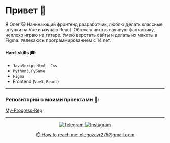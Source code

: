 ### <h1 align="left">Привет 👋</h1> 
Я Олег 😺 Начинающий фронтенд разработчик, люблю делать классные штучки на Vue и изучаю React. Обожаю читать научную фантастику, неплохо играю на гитаре. Умею верстать сайты и делать их макеты в Figma. Увлекаюсь программированием с 14 лет.

#### Hard-skills 🎓:
   - `JavaScript` `Html, Css`
   - `Python3`, `PyGame`
   - `Figma`
   - Frontend (`Vue3`, `React`)

____

### Репозиторий с моими проектами 💾:

<a href="https://github.com/objoracoda/my-progress-rep"><p>My-Progress-Rep</p>

____
   
<p align="center">

<a href="https://t.me/objoracoda">
   <img top="0" src="https://img.shields.io/badge/Telegram-2CA5E0?style=for-the-badge&logo=telegram&logoColor=white" alt="Telegram" target="_blank" margin-left="10px">
<a href="https://www.instagram.com/objoracoda">
   <img top="0" src="https://img.shields.io/badge/instagram-%23E4405F.svg?style=for-the-badge&logo=Instagram&logoColor=white" alt="Instagram" target="_blank" margin-left="10px">
</p>
   
<p align='center'>
   📫 How to reach me: <a href='mailto:olegozavr275@gmail.com'>olegozavr275@gmail.com</a>
</p>
